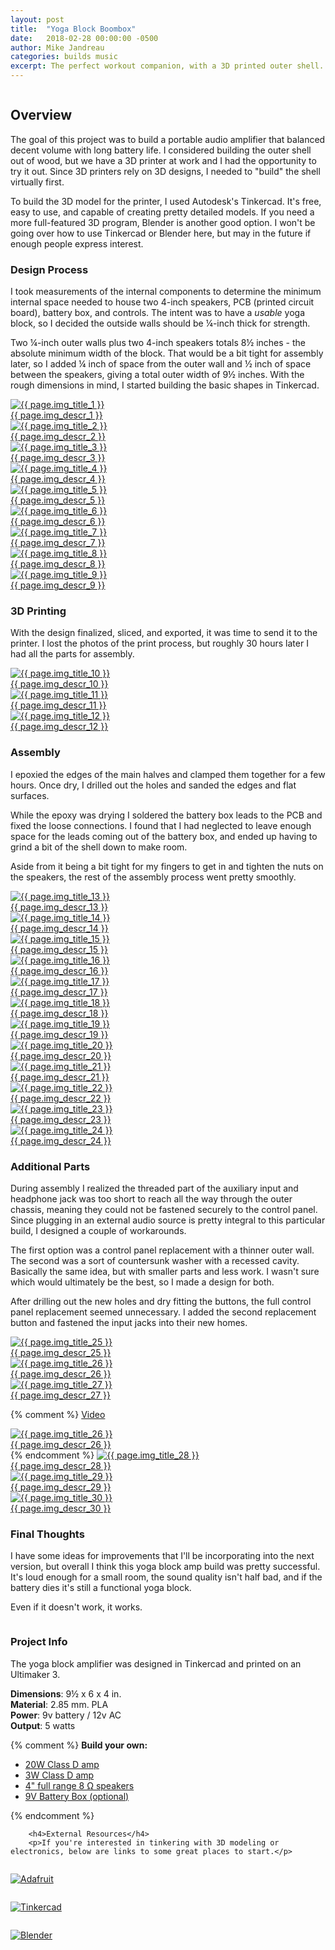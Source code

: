 ```yaml
---
layout: post
title:  "Yoga Block Boombox"
date:   2018-02-28 00:00:00 -0500
author: Mike Jandreau
categories: builds music
excerpt: The perfect workout companion, with a 3D printed outer shell.
---
```


<div class="row">
<div class="column lg-8">

<h2>Overview</h2>
<p>The goal of this project was to build a portable audio amplifier that balanced decent volume with long battery life. I considered building the outer shell out of wood, but we have a 3D printer at work and I had the opportunity to try it out. Since 3D printers rely on 3D designs, I needed to "build" the shell virtually first.</p>
<p>To build the 3D model for the printer, I used Autodesk's Tinkercad. It's free, easy to use, and capable of creating pretty detailed models. If you need a more full-featured 3D program, Blender is another good option. I won't be going over how to use Tinkercad or Blender here, but may in the future if enough people express interest.</p>

<h3>Design Process</h3>
<p>I took measurements of the internal components to determine the minimum internal space needed to house two 4-inch speakers, PCB (printed circuit board), battery box, and controls. The intent was to have a <em>usable</em> yoga block, so I decided the outside walls should be &frac14;-inch thick for strength.</p>
<p>Two &frac14;-inch outer walls plus two 4-inch speakers totals 8&frac12; inches - the absolute minimum width of the block. That would be a bit tight for assembly later, so I added &frac14; inch of space from the outer wall and &frac12; inch of space between the speakers, giving a total outer width of  9&frac12; inches. With the rough dimensions in mind, I started building the basic shapes in Tinkercad.</p>


<div class="gallery">

<a href="{{ page.img_large_1 }}" class="glightbox1" data-glightbox="title: {{ page.img_title_1 }}; descPosition: right;">
<img src="{{ page.img_small_1 }}" alt="{{ page.img_title_1 }}">
<div class="glightbox-desc">{{ page.img_descr_1 }}</div>
</a>

<a href="{{ page.img_large_2 }}" class="glightbox1" data-glightbox="title: {{ page.img_title_2 }}; descPosition: right;">
<img src="{{ page.img_small_2 }}" alt="{{ page.img_title_2 }}">
<div class="glightbox-desc">{{ page.img_descr_2 }}</div>
</a>

<a href="{{ page.img_large_3 }}" class="glightbox1" data-glightbox="title: {{ page.img_title_3 }}; descPosition: right;">
<img src="{{ page.img_small_3 }}" alt="{{ page.img_title_3 }}">
<div class="glightbox-desc">{{ page.img_descr_3 }}</div>
</a>

<a href="{{ page.img_large_4 }}" class="glightbox1" data-glightbox="title: {{ page.img_title_4 }}; descPosition: right;">
<img src="{{ page.img_small_4 }}" alt="{{ page.img_title_4 }}">
<div class="glightbox-desc">{{ page.img_descr_4 }}</div>
</a>

<a href="{{ page.img_large_5 }}" class="glightbox1" data-glightbox="title: {{ page.img_title_5 }}; descPosition: right;">
<img src="{{ page.img_small_5 }}" alt="{{ page.img_title_5 }}">
<div class="glightbox-desc">{{ page.img_descr_5 }}</div>
</a>

<a href="{{ page.img_large_6 }}" class="glightbox1" data-glightbox="title: {{ page.img_title_6 }}; descPosition: right;">
<img src="{{ page.img_small_6 }}" alt="{{ page.img_title_6 }}">
<div class="glightbox-desc">{{ page.img_descr_6 }}</div>
</a>

<a href="{{ page.img_large_7 }}" class="glightbox1" data-glightbox="title: {{ page.img_title_7 }}; descPosition: right;">
<img src="{{ page.img_small_7 }}" alt="{{ page.img_title_7 }}">
<div class="glightbox-desc">{{ page.img_descr_7 }}</div>
</a>

<a href="{{ page.img_large_8 }}" class="glightbox1" data-glightbox="title: {{ page.img_title_8 }}; descPosition: right;">
<img src="{{ page.img_small_8 }}" alt="{{ page.img_title_8 }}">
<div class="glightbox-desc">{{ page.img_descr_8 }}</div>
</a>

<a href="{{ page.img_large_9 }}" class="glightbox1" data-glightbox="title: {{ page.img_title_9 }}; descPosition: right;">
<img src="{{ page.img_small_9 }}" alt="{{ page.img_title_9 }}">
<div class="glightbox-desc">{{ page.img_descr_9 }}</div>
</a>

</div>

<h3>3D Printing</h3>
<p>With the design finalized, sliced, and exported, it was time to send it to the printer. I lost the photos of the print process, but roughly 30 hours later I had all the parts for assembly. </p>

<div class="gallery">

<a href="{{ page.img_large_10 }}" class="glightbox1" data-glightbox="title: {{ page.img_title_10 }}; descPosition: right;">
<img src="{{ page.img_small_10 }}" alt="{{ page.img_title_10 }}">
<div class="glightbox-desc">{{ page.img_descr_10 }}</div>
</a>

<a href="{{ page.img_large_11 }}" class="glightbox1" data-glightbox="title: {{ page.img_title_11 }}; descPosition: right;">
<img src="{{ page.img_small_11 }}" alt="{{ page.img_title_11 }}">
<div class="glightbox-desc">{{ page.img_descr_11 }}</div>
</a>

<a href="{{ page.img_large_12 }}" class="glightbox1" data-glightbox="title: {{ page.img_title_12 }}; descPosition: right;">
<img src="{{ page.img_small_12 }}" alt="{{ page.img_title_12 }}">
<div class="glightbox-desc">{{ page.img_descr_12 }}</div>
</a>

</div>

<h3>Assembly</h3>
<p>I epoxied the edges of the main halves and clamped them together for a few hours. Once dry, I drilled out the holes and sanded the edges and flat surfaces.</p>
<p>While the epoxy was drying I soldered the battery box leads to the PCB and fixed the loose connections. I found that I had neglected to leave enough space for the leads coming out of the battery box, and ended up having to grind a bit of the shell down to make room.</p>
<p>Aside from it being a bit tight for my fingers to get in and tighten the nuts on the speakers, the rest of the assembly process went pretty smoothly.</p>

<div class="gallery">

<a href="{{ page.img_large_13 }}" class="glightbox1" data-glightbox="title: {{ page.img_title_13 }}; descPosition: right;">
<img src="{{ page.img_small_13 }}" alt="{{ page.img_title_13 }}">
<div class="glightbox-desc">{{ page.img_descr_13 }}</div>
</a>

<a href="{{ page.img_large_14 }}" class="glightbox1" data-glightbox="title: {{ page.img_title_14 }}; descPosition: right;">
<img src="{{ page.img_small_14 }}" alt="{{ page.img_title_14 }}">
<div class="glightbox-desc">{{ page.img_descr_14 }}</div>
</a>

<a href="{{ page.img_large_15 }}" class="glightbox1" data-glightbox="title: {{ page.img_title_15 }}; descPosition: right;">
<img src="{{ page.img_small_15 }}" alt="{{ page.img_title_15 }}">
<div class="glightbox-desc">{{ page.img_descr_15 }}</div>
</a>

<a href="{{ page.img_large_16 }}" class="glightbox1" data-glightbox="title: {{ page.img_title_16 }}; descPosition: right;">
<img src="{{ page.img_small_16 }}" alt="{{ page.img_title_16 }}">
<div class="glightbox-desc">{{ page.img_descr_16 }}</div>
</a>

<a href="{{ page.img_large_17 }}" class="glightbox1" data-glightbox="title: {{ page.img_title_17 }}; descPosition: right;">
<img src="{{ page.img_small_17 }}" alt="{{ page.img_title_17 }}">
<div class="glightbox-desc">{{ page.img_descr_17 }}</div>
</a>

<a href="{{ page.img_large_18 }}" class="glightbox1" data-glightbox="title: {{ page.img_title_18 }}; descPosition: right;">
<img src="{{ page.img_small_18 }}" alt="{{ page.img_title_18 }}">
<div class="glightbox-desc">{{ page.img_descr_18 }}</div>
</a>

<a href="{{ page.img_large_19 }}" class="glightbox1" data-glightbox="title: {{ page.img_title_19 }}; descPosition: right;">
<img src="{{ page.img_small_19 }}" alt="{{ page.img_title_19 }}">
<div class="glightbox-desc">{{ page.img_descr_19 }}</div>
</a>

<a href="{{ page.img_large_20 }}" class="glightbox1" data-glightbox="title: {{ page.img_title_20 }}; descPosition: right;">
<img src="{{ page.img_small_20 }}" alt="{{ page.img_title_20 }}">
<div class="glightbox-desc">{{ page.img_descr_20 }}</div>
</a>

<a href="{{ page.img_large_21 }}" class="glightbox1" data-glightbox="title: {{ page.img_title_21 }}; descPosition: right;">
<img src="{{ page.img_small_21 }}" alt="{{ page.img_title_21 }}">
<div class="glightbox-desc">{{ page.img_descr_21 }}</div>
</a>

<a href="{{ page.img_large_22 }}" class="glightbox1" data-glightbox="title: {{ page.img_title_22 }}; descPosition: right;">
<img src="{{ page.img_small_22 }}" alt="{{ page.img_title_22 }}">
<div class="glightbox-desc">{{ page.img_descr_22 }}</div>
</a>

<a href="{{ page.img_large_23 }}" class="glightbox1" data-glightbox="title: {{ page.img_title_23 }}; descPosition: right;">
<img src="{{ page.img_small_23 }}" alt="{{ page.img_title_23 }}">
<div class="glightbox-desc">{{ page.img_descr_23 }}</div>
</a>

<a href="{{ page.img_large_24 }}" class="glightbox1" data-glightbox="title: {{ page.img_title_24 }}; descPosition: right;">
<img src="{{ page.img_small_24 }}" alt="{{ page.img_title_24 }}">
<div class="glightbox-desc">{{ page.img_descr_24 }}</div>
</a>
</div>


<h3>Additional Parts</h3>
<p>During assembly I realized the threaded part of the auxiliary input and headphone jack was too short to reach all the way through the outer chassis, meaning they could not be fastened securely to the control panel. Since plugging in an external audio source is pretty integral to this particular build, I designed a couple of workarounds.</p>
<p>The first option was a control panel replacement with a thinner outer wall. The second was a sort of countersunk washer with a recessed cavity. Basically the same idea, but with smaller parts and less work. I wasn't sure which would ultimately be the best, so I made a design for both.</p>
<p>After drilling out the new holes and dry fitting the buttons, the full control panel replacement seemed unnecessary. I added the second replacement button and fastened the input jacks into their new homes.</p>

<div class="gallery">

<a href="{{ page.img_large_25 }}" class="glightbox1" data-glightbox="title: {{ page.img_title_25 }}; descPosition: right;">
<img src="{{ page.img_small_25 }}" alt="{{ page.img_title_25 }}">
<div class="glightbox-desc">{{ page.img_descr_25 }}</div>
</a>

<a href="{{ page.img_large_26 }}" class="glightbox1" data-glightbox="title: {{ page.img_title_26 }}; descPosition: right;">
<img src="{{ page.img_small_26 }}" alt="{{ page.img_title_26 }}">
<div class="glightbox-desc">{{ page.img_descr_26 }}</div>
</a>

<a href="{{ page.img_large_27 }}" class="glightbox1" data-glightbox="title: {{ page.img_title_27 }}; descPosition: right;">
<img src="{{ page.img_small_27 }}" alt="{{ page.img_title_27 }}">
<div class="glightbox-desc">{{ page.img_descr_27 }}</div>
</a>

{% comment %}
<a href="https://www.youtube.com/watch?v=G4kaDizs17k" class="glightbox1">Video</a>
<!-- img_large_27: https://www.youtube.com/watch?v=G4kaDizs17k -->
<a href="https://www.youtube.com/watch?v=G4kaDizs17k" class="glightbox1">
<img src="{{ page.img_small_26 }}" alt="{{ page.img_title_26 }}">
<div class="glightbox-desc">{{ page.img_descr_26 }}</div>
</a>
{% endcomment %}

<a href="{{ page.img_large_28 }}" class="glightbox1" data-glightbox="title: {{ page.img_title_28 }}; descPosition: right;">
<img src="{{ page.img_small_28 }}" alt="{{ page.img_title_28 }}">
<div class="glightbox-desc">{{ page.img_descr_28 }}</div>
</a>

<a href="{{ page.img_large_29 }}" class="glightbox1" data-glightbox="title: {{ page.img_title_29 }}; descPosition: right;">
<img src="{{ page.img_small_29 }}" alt="{{ page.img_title_29 }}">
<div class="glightbox-desc">{{ page.img_descr_29 }}</div>
</a>

<a href="{{ page.img_large_30 }}" class="glightbox1" data-glightbox="title: {{ page.img_title_30 }}; descPosition: right;">
<img src="{{ page.img_small_30 }}" alt="{{ page.img_title_30 }}">
<div class="glightbox-desc">{{ page.img_descr_30 }}</div>
</a>

</div>

<h3>Final Thoughts</h3>
<p>I have some ideas for improvements that I'll be incorporating into the next version, but overall I think this yoga block amp build was pretty successful. It's loud enough for a small room, the sound quality isn't half bad, and if the battery dies it's still a functional yoga block.</p>
<p>Even if it doesn't work, it works.</p>

</div>

<div class="column lg-4">
	<div class="sidebar-block">
		<h3>Project Info</h3>
		<p>The yoga block amplifier was designed in Tinkercad and printed on an Ultimaker 3.</p>
		<p>
			<strong>Dimensions</strong>: 9&frac12; x 6 x 4 in. <br>
			<strong>Material</strong>: 2.85 mm. PLA <br>
			<strong>Power</strong>: 9v battery / 12v AC<br>
			<strong>Output</strong>: 5 watts
		</p>

{% comment %}
		<span><strong>Build your own:</strong></span>
		<ul>
			<li><a href="{{ page.product_amp_1 }}" target="_blank">20W Class D amp</a></li>
			<li><a href="{{ page.product_amplifier }}" target="_blank">3W Class D amp</a></li>
			<li><a href="{{ page.product_speakers }}" target="_blank">4" full range 8 &#x2126; speakers</a></li>
			<li><a href="{{ page.product_battery_box }}" target="_blank">9V Battery Box (optional)</a></li>
		</ul>
{% endcomment %}

		<h4>External Resources</h4>
		<p>If you're interested in tinkering with 3D modeling or electronics, below are links to some great places to start.</p>

<div class="row">
<div class="column sm-4 lg-12">
<p><a href="https://www.adafruit.com/category/526" target="_blank"><img src="{{ page.img_logo_1 }}" alt="Adafruit"></a></p>
</div>
<div class="column sm-4 lg-12">
<p><a href="https://www.tinkercad.com/" target="_blank">
<img src="{{ page.img_logo_2 }}" alt="Tinkercad">
</a></p>
</div>
<div class="column sm-4 lg-12">
<p><a href="https://www.blender.org/" target="_blank">
<img src="{{ page.img_logo_3 }}" alt="Blender">
</a></p>
</div>
</div>

</div>
</div>
</div>





